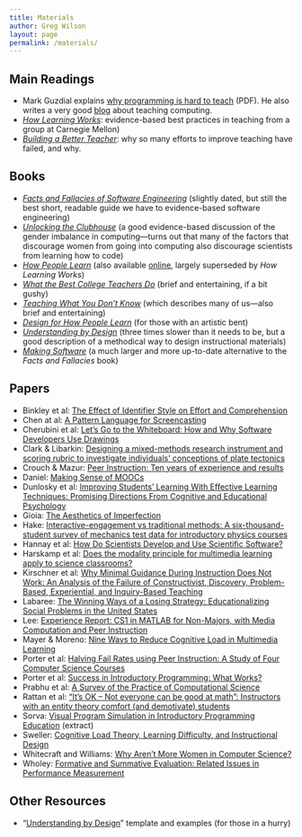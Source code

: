 ```yaml
---
title: Materials
author: Greg Wilson
layout: page
permalink: /materials/
---
```

## Main Readings

*   Mark Guzdial explains [why programming is hard to teach][1] (PDF). He also writes a very good [blog][2] about teaching computing.
*   [*How Learning Works*][3]: evidence-based best practices in teaching from a group at Carnegie Mellon)
*   [*Building a Better Teacher*][4]: why so many efforts to improve teaching have failed, and why.

## Books

*   [*Facts and Fallacies of Software Engineering*][5] (slightly dated, but still the best short, readable guide we have to evidence-based software engineering)
*   [*Unlocking the Clubhouse*][6] (a good evidence-based discussion of the gender imbalance in computing—turns out that many of the factors that discourage women from going into computing also discourage scientists from learning how to code)
*   [*How People Learn*][7] (also available [online][8], largely superseded by *How Learning Works*)
*   [*What the Best College Teachers Do*][9] (brief and entertaining, if a bit gushy)
*   [*Teaching What You Don&#8217;t Know*][10] (which describes many of us—also brief and entertaining)
*   [*Design for How People Learn*][11] (for those with an artistic bent)
*   [*Understanding by Design*][12] (three times slower than it needs to be, but a good description of a methodical way to design instructional materials)
*   *[Making Software][13]* (a much larger and more up-to-date alternative to the *Facts and Fallacies* book)

## Papers

*   Binkley et al: [The Effect of Identifier Style on Effort and Comprehension][14]
*   Chen at al: [A Pattern Language for Screencasting][15]
*   Cherubini et al: [Let&#8217;s Go to the Whiteboard: How and Why Software Developers Use Drawings][16]
*   Clark & Libarkin: [Designing a mixed-methods research instrument and scoring rubric to investigate individuals’ conceptions of plate tectonics][17]
*   Crouch & Mazur: [Peer Instruction: Ten years of experience and results][18]
*   Daniel: [Making Sense of MOOCs][19]
*   Dunlosky et al: [Improving Students&#8217; Learning With Effective Learning Techniques: Promising Directions From Cognitive and Educational Psychology][20]
*   Gioia: [The Aesthetics of Imperfection][21]
*   Hake: [Interactive-engagement vs traditional methods: A six-thousand-student survey of mechanics test data for introductory physics courses][22]
*   Hannay et al: [How Do Scientists Develop and Use Scientific Software?][23]
*   Harskamp et al: [Does the modality principle for multimedia learning apply to science classrooms?][24]
*   Kirschner et al: [Why Minimal Guidance During Instruction Does Not Work: An Analysis of the Failure of Constructivist, Discovery, Problem-Based, Experiential, and Inquiry-Based Teaching][25]
*   Labaree: [The Winning Ways of a Losing Strategy: Educationalizing Social Problems in the United States][26]
*   Lee: [Experience Report: CS1 in MATLAB for Non-Majors, with Media Computation and Peer Instruction][27]
*   Mayer & Moreno: [Nine Ways to Reduce Cognitive Load in Multimedia Learning][28]
*   Porter et al: [Halving Fail Rates using Peer Instruction: A Study of Four Computer Science Courses][29]
*   Porter et al: [Success in Introductory Programming: What Works?][30]
*   Prabhu et al: [A Survey of the Practice of Computational Science][31]
*   Rattan et al: [&#8220;It&#8217;s OK &#8211; Not everyone can be good at math&#8221;: Instructors with an entity theory comfort (and demotivate) students][32]
*   Sorva: [Visual Program Simulation in Introductory Programming Education][33] (extract)
*   Sweller: [Cognitive Load Theory, Learning Difficulty, and Instructional Design][34]
*   Whitecraft and Williams: [Why Aren&#8217;t More Women in Computer Science?][35]
*   Wholey: [Formative and Summative Evaluation: Related Issues in Performance Measurement][36]

## Other Resources

*   &#8220;[Understanding by Design][37]&#8221; template and examples (for those in a hurry)

 [1]: /training-course/uploads/2012/08/guzdial.pdf
 [2]: http://computinged.wordpress.com/
 [3]: http://www.amazon.com/How-Learning-Works-Research-Based-Jossey-Bass/dp/0470484101/
 [4]: http://www.amazon.com/Building-Better-Teacher-Teaching-Everyone/dp/0393081591/
 [5]: http://www.amazon.com/Facts-Fallacies-Software-Engineering-Robert/dp/0321117425/
 [6]: http://www.amazon.com/Unlocking-Clubhouse-Women-Computing-ebook/dp/B002QXMEWG/
 [7]: http://www.amazon.com/How-People-Learn-Experience-Expanded/dp/0309070368/
 [8]: http://www.nap.edu/openbook.php?isbn=0309070368
 [9]: http://www.amazon.com/What-Best-College-Teachers-Do/dp/0674013255
 [10]: http://www.amazon.com/Teaching-What-You-Dont-Know/dp/0674066170
 [11]: http://www.amazon.com/Design-People-Learn-Voices-Matter/dp/0321768434/
 [12]: http://www.amazon.com/Understanding-Design-Expanded-Grant-Wiggins/dp/0131950843
 [13]: http://www.amazon.com/Making-Software-Really-Works-Believe/dp/0596808321/
 [14]: /training-course/uploads/2012/08/binkley-identifier-style-effort-comprehension-2012.pdf
 [15]: /training-course/uploads/2012/08/chen-pattern-language-screencasting-2009.pdf
 [16]: /training-course/uploads/2012/08/cherubini-venolia-whiteboard-2007.pdf
 [17]: /training-course/uploads/2012/08/clark-libarkin-2011.pdf
 [18]: /training-course/uploads/2012/08/crouch-mazur-peer-instruction-ten-years-2001.pdf
 [19]: /training-course/uploads/2012/08/daniel-moocs-2012.pdf
 [20]: /training-course/uploads/2012/08/dunlosky-learning-techniques-2013.pdf
 [21]: /training-course/uploads/2014/03/The-Aesthetics-of-Imperfection.pdf
 [22]: /training-course/uploads/2013/08/ajpv3i.pdf
 [23]: /training-course/uploads/2012/08/hannay-survey-2009.pdf
 [24]: /training-course/uploads/2012/08/harskamp-mayer-modality.pdf
 [25]: /training-course/uploads/2012/08/kirschner-minimal-guidance-fails-2006.pdf
 [26]: /training-course/uploads/2012/08/labaree-educationalization-2008.pdf
 [27]: /training-course/uploads/2012/08/lee-matlab-cs1-2013.pdf
 [28]: /training-course/uploads/2012/08/mayer-reduce-cognitive-load.pdf
 [29]: /training-course/uploads/2012/08/porter-halving-fail-peer-instruction-2013.pdf
 [30]: /training-course/uploads/2013/08/p34-porter.pdf
 [31]: /training-course/uploads/2012/08/prabhu-survey-2011.pdf
 [32]: /training-course/uploads/2012/08/rattan-entity-theory-2011.pdf
 [33]: /training-course/uploads/2012/08/sorva-thesis-1.pdf
 [34]: /training-course/uploads/2012/08/sweller-cognitive-load-theory.pdf
 [35]: /training-course/uploads/2013/08/whitecraft-williams.pdf
 [36]: /training-course/uploads/2012/08/wholey-1996.pdf
 [37]: /training-course/uploads/2012/08/UbDQuikvue1005.pdf
